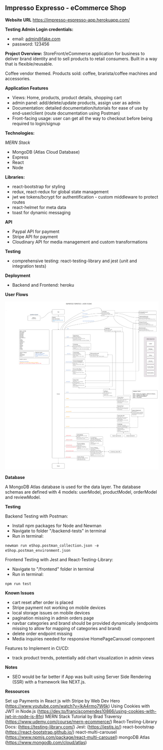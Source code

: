 ## Impresso Expresso - eCommerce Shop

**Website URL**
https://impresso-espresso-app.herokuapp.com/

**Testing Admin Login credentials:**

- email: admin@fake.com
- password: 123456

**Project Overview:** StoreFront/eCommerce application for business to deliver brand identity and to sell products to retail consumers. Built in a way that is flexible/reusable.

Coffee vendor themed. Products sold: coffee, brarista/coffee machines and accessories.

**Application Features**

- Views: Home, products, product details, shopping cart
- admin panel: add/delete/update products, assign user as admin
- Documentation: detailed documentation/tutorials for ease of use by end-user/client (route documentation using Postman)
- Front-facing usage: user can get all the way to checkout before being required to login/signup

**Technologies:**

_MERN Stack_

- MongoDB (Atlas Cloud Database)
- Express
- React
- Node

**Libraries:**

- react-bootstrap for styling
- redux, react-redux for global state management
- jwt we tokens/bcrypt for authentification - custom middleware to protect routes
- react-helmet for meta data
- toast for dynamic messaging

**API**

- Paypal API for payment
- Stripe API for payment
- Cloudinary API for media management and custom transformations

**Testing**

- comprehensive testing: react-testing-library and jest (unit and integration tests)

**Deployment**

- Backend and Frontend: heroku

**User Flows**

<img src="documentation/User Flows - Cap 2-v2.png" alt="user-flow"/>

**Database**

A MongoDB Atlas database is used for the data layer. The database schemas are defined with 4 models: userModel, productModel, orderModel and reviewModel.

**Testing**

Backend Testing with Postman:

- Install npm packages for Node and Newman
- Navigate to folder "/backend-tests" in terminal
- Run in terminal:

```
newman run eShop.postman_collection.json -e eShop.postman_environment.json
```

Frontend Testing with Jest and React-Testing-Library:

- Navigate to "/frontend" folder in terminal
- Run in terminal:

```
npm run test
```

**Known Issues**

- cart reset after order is placed
- Stripe payment not working on mobile devices
- local storage issues on mobile devices
- pagination missing in admin orders page
- navbar categories and brand should be provided dynamically (endpoints missing to allow for mapping of categories and brand)
- delete order endpoint missing
- Media inquiries needed for responsive HomePageCarousel component

Features to Implement in CI/CD:

- track product trends, potentially add chart visualization in admin views

**Notes**

- SEO would be far better if App was built using Server Side Rendering (SSR) with a framework like NEXT.js.

**Ressources**

Set up Payments in React js with Stripe by Web Dev Hero (https://www.youtube.com/watch?v=lkA4rmo7W6k)
Using Cookies with JWT in Node.js (https://dev.to/franciscomendes10866/using-cookies-with-jwt-in-node-js-8fn)
MERN Stack Tutorial by Brad Traversy (https://www.udemy.com/course/mern-ecommerce/)
React-Testing-Library Docs: (https://testing-library.com/)
Jest: (https://jestjs.io/)
react-bootstrap (https://react-bootstrap.github.io/)
react-multi-carousel (https://www.npmjs.com/package/react-multi-carousel)
mongoDB Atlas (https://www.mongodb.com/cloud/atlas)
